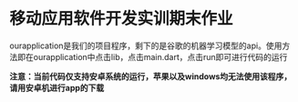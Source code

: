 # 移动应用软件开发实训期末作业
ourapplication是我们的项目程序，剩下的是谷歌的机器学习模型的api。使用方法即在ourapplication中点击lib，点击main.dart，点击run即可进行代码的运行

**注意：当前代码仅支持安卓系统的运行，苹果以及windows均无法使用该程序，请用安卓机进行app的下载**
